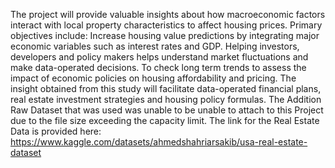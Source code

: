 The project will provide valuable insights about how macroeconomic factors interact with local property characteristics to affect housing prices. Primary objectives include: Increase housing value predictions by integrating major economic variables such as interest rates and GDP. Helping investors, developers and policy makers helps understand market fluctuations and make data-operated decisions. To check long term trends to assess the impact of economic policies on housing affordability and pricing. The insight obtained from this study will facilitate data-operated financial plans, real estate investment strategies and housing policy formulas.
The Addition Raw Dataset that was used was unable to be unable to attach to this Project due to the file size exceeding the capacity limit. The link for the Real Estate Data is provided here: https://www.kaggle.com/datasets/ahmedshahriarsakib/usa-real-estate-dataset 

